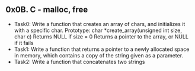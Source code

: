 ## 0x0B. C - malloc, free

- Task0: Write a function that creates an array of chars, and initializes it with a specific char.
Prototype: char *create_array(unsigned int size, char c)
Returns NULL if size = 0
Returns a pointer to the array, or NULL if it fails
- Task1: Write a function that returns a pointer to a newly allocated space in memory, which contains a copy of the string given as a parameter.
- Task2: Write a function that concatenates two strings
